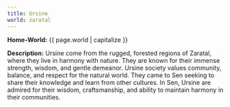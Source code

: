 ```yaml
---
title: Ursine
world: zaratal
---
```


**Home-World:** {{ page.world | capitalize }}

**Description:** Ursine come from the rugged, forested regions of Zaratal, where they live in harmony with nature. They are known for their immense strength, wisdom, and gentle demeanor. Ursine society values community, balance, and respect for the natural world. They came to Sen seeking to share their knowledge and learn from other cultures. In Sen, Ursine are admired for their wisdom, craftsmanship, and ability to maintain harmony in their communities.

<!--more-->

